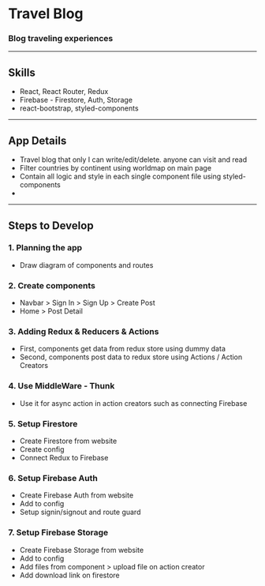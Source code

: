 # Travel Blog
### Blog traveling experiences
---

## Skills
- React, React Router, Redux
- Firebase - Firestore, Auth, Storage
- react-bootstrap, styled-components
---

## App Details
- Travel blog that only I can write/edit/delete. anyone can visit and read
- Filter countries by continent using worldmap on main page
- Contain all logic and style in each single component file using styled-components
- 
---

## Steps to Develop
### 1. Planning the app
- Draw diagram of components and routes
### 2. Create components
- Navbar > Sign In > Sign Up > Create Post
- Home > Post Detail 
### 3. Adding Redux & Reducers & Actions
- First, components get data from redux store using dummy data
- Second, components post data to redux store using Actions / Action Creators
### 4. Use MiddleWare - Thunk
- Use it for async action in action creators such as connecting Firebase
### 5. Setup Firestore
- Create Firestore from website
- Create config
- Connect Redux to Firebase
### 6. Setup Firebase Auth
- Create Firebase Auth from website
- Add to config
- Setup signin/signout and route guard
### 7. Setup Firebase Storage
- Create Firebase Storage from website
- Add to config
- Add files from component > upload file on action creator
- Add download link on firestore